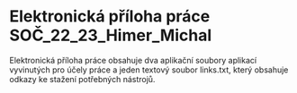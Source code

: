 ﻿# Elektronická příloha práce SOČ_22_23_Himer_Michal

Elektronická příloha práce obsahuje dva aplikační soubory aplikací vyvinutých pro účely práce a jeden textový soubor links.txt, který obsahuje odkazy ke stažení potřebných nástrojů.

